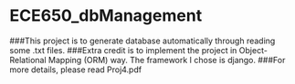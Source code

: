 # ECE650_dbManagement
###This project is to generate database automatically through reading some .txt files.
###Extra credit is to implement the project in Object-Relational Mapping (ORM) way. The framework I chose is django.
###For more details, please read Proj4.pdf
